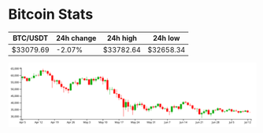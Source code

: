 # Bitcoin Stats

BTC/USDT|24h change|24h high|24h low|
|---|---|---|---|
|$33079.69|-2.07%|$33782.64|$32658.34|

<img src="./chart.svg">
